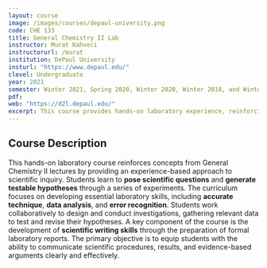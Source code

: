 ```yaml
---
layout: course
image: /images/courses/depaul-university.png
code: CHE 133
title: General Chemistry II Lab
instructor: Murat Kahveci
instructorurl: /murat
institution: DePaul University
insturl: "https://www.depaul.edu/"
clevel: Undergraduate
year: 2021
semester: Winter 2021, Spring 2020, Winter 2020, Winter 2018, and Winter 2017
pdf:
web: "https://d2l.depaul.edu/"
excerpt: This course provides hands-on laboratory experience, reinforcing general chemistry concepts through experiments and developing scientific writing and inquiry skills.
---
```


## Course Description
This hands-on laboratory course reinforces concepts from General Chemistry II lectures by providing an experience-based approach to scientific inquiry. Students learn to **pose scientific questions** and **generate testable hypotheses** through a series of experiments. The curriculum focuses on developing essential laboratory skills, including **accurate technique**, **data analysis**, and **error recognition**. Students work collaboratively to design and conduct investigations, gathering relevant data to test and revise their hypotheses. A key component of the course is the development of **scientific writing skills** through the preparation of formal laboratory reports. The primary objective is to equip students with the ability to communicate scientific procedures, results, and evidence-based arguments clearly and effectively.